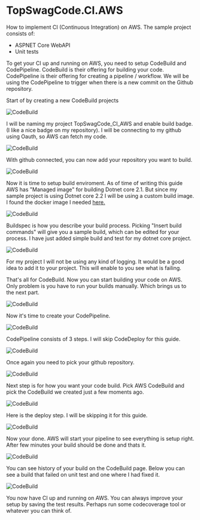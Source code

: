 # TopSwagCode.CI.AWS

How to implement CI (Continuous Integration)  on AWS. The sample project consists of:

* ASPNET Core WebAPI
* Unit tests

To get your CI up and running on AWS, you need to setup CodeBuild and CodePipeline. CodeBuild is their offering for building your code. CodePipeline is their offering for creating a pipeline / workflow. We will be using the CodePipeline to trigger when there is a new commit on the Github repository.

Start of by creating a new CodeBuild projects

![CodeBuild](/Docs/CodeBuild-1.png)

I will be naming my project TopSwagCode_CI_AWS and enable build badge. (I like a nice badge on my repository). I will be connecting to my github using Oauth, so AWS can fetch my code.

![CodeBuild](/Docs/CodeBuild-2.png)

With github connected, you can now add your repository you want to build.

![CodeBuild](/Docs/CodeBuild-3.png)

Now it is time to setup build enviroment. As of time of writing this guide AWS has "Managed image" for building Dotnet core 2.1. But since my sample project is using Dotnet core 2.2 I will be using a custom build image. I found the docker image I needed [here.](https://hub.docker.com/_/microsoft-dotnet-core)

![CodeBuild](/Docs/CodeBuild-4.png)

Buildspec is how you describe your build process. Picking "Insert build commands" will give you a sample build, which can be edited for your process. I have just added simple build and test for my dotnet core project.

![CodeBuild](/Docs/CodeBuild-5.png)

For my project I will not be using any kind of logging. It would be a good idea to add it to your project. This will enable to you see what is failing.

That's all for CodeBuild. Now you can start building your code on AWS. Only problem is you have to run your builds manually. Which brings us to the next part.

![CodeBuild](/Docs/CodeBuild-6.png)

Now it's time to create your CodePipeline.

![CodeBuild](/Docs/CodePipeline-1.png)

CodePipeline consists of 3 steps. I will skip CodeDeploy for this guide.

![CodeBuild](/Docs/CodePipeline-2.png)

Once again you need to pick your github repository.

![CodeBuild](/Docs/CodePipeline-3.png)

Next step is for how you want your code build. Pick AWS CodeBuild and pick the CodeBuild we created just a few moments ago.

![CodeBuild](/Docs/CodePipeline-4.png)

Here is the deploy step. I will be skipping it for this guide.

![CodeBuild](/Docs/CodePipeline-5.png)

Now your done. AWS will start your pipeline to see everything is setup right. After few minutes your build should be done and thats it.

![CodeBuild](/Docs/CodePipeline-6.png)

You can see history of your build on the CodeBuild page. Below you can see a build that failed on unit test and one where I had fixed it.

![CodeBuild](/Docs/CodeBuild-7.png)

You now have CI up and running on AWS. You can always improve your setup by saving the test results. Perhaps run some codecoverage tool or whatever you can think of.